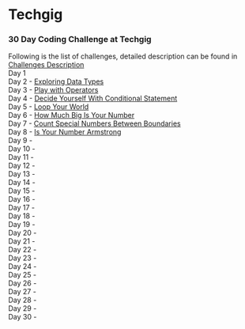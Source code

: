 # Techgig
### 30 Day Coding Challenge at Techgig

Following is the list of challenges, detailed description can be found in [Challenges Description](https://github.com/ranajoy-dutta/TechGig/blob/master/Challenges%20Description.md)<br/>
Day 1<br/>
Day 2 - [Exploring Data Types](https://github.com/ranajoy-dutta/TechGig/blob/master/30-Day-Challenge/Day2_Exploring_Data_Types.py)<br/>
Day 3 - [Play with Operators](https://github.com/ranajoy-dutta/TechGig/blob/master/30-Day-Challenge/Day3_Play_With_Operators.py)<br/>
Day 4 - [Decide Yourself With Conditional Statement](https://github.com/ranajoy-dutta/TechGig/blob/master/30-Day-Challenge/Day4_Decide_Yourself_With_Conditional_Statement.py)<br/>
Day 5 - [Loop Your World](https://github.com/ranajoy-dutta/TechGig/blob/master/30-Day-Challenge/Day5_Loop_Your_World.py)<br/>
Day 6 - [How Much Big Is Your Number](https://github.com/ranajoy-dutta/TechGig/blob/master/30-Day-Challenge/Day6_How_Much_Big_Is_Your_Number.py)<br/>
Day 7 - [Count Special Numbers Between Boundaries](https://github.com/ranajoy-dutta/TechGig/blob/master/30-Day-Challenge/Day7_Count_Special_Numbers_Between_Boundaries.py)<br/>
Day 8 - [Is Your Number Armstrong](https://github.com/ranajoy-dutta/TechGig/blob/master/30-Day-Challenge/Day8_Is_Your_Number_Armstrong.py)<br/>
Day 9 - []()<br/>
Day 10 - []()<br/>
Day 11 - []()<br/>
Day 12 - []()<br/>
Day 13 - []()<br/>
Day 14 - []()<br/>
Day 15 - []()<br/>
Day 16 - []()<br/>
Day 17 - []()<br/>
Day 18 - []()<br/>
Day 19 - []()<br/>
Day 20 - []()<br/>
Day 21 - []()<br/>
Day 22 - []()<br/>
Day 23 - []()<br/>
Day 24 - []()<br/>
Day 25 - []()<br/>
Day 26 - []()<br/>
Day 27 - []()<br/>
Day 28 - []()<br/>
Day 29 - []()<br/>
Day 30 - []()
